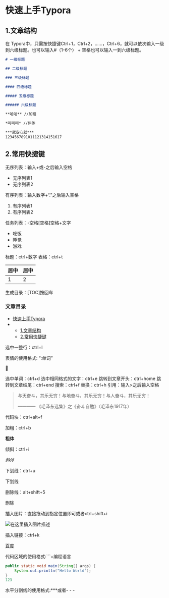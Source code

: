 # 快速上手Typora

## 1.文章结构

在 Typora中，只需按快捷键Ctrl+1，Ctrl+2，……，Ctrl+6，就可以依次输入一级到六级标题。也可以输入#（1-6个） + 空格也可以输入一到六级标题。

```markdown
# 一级标题

## 二级标题

### 三级标题

#### 四级标题

##### 五级标题

###### 六级标题

**哈哈** //加粗

*呵呵呵* //斜体

***就安心就***
1234567891011121314151617
```

## 2.常用快捷键

无序列表：输入+或-之后输入空格

- 无序列表1
- 无序列表2

有序列表：输入数字+“.”之后输入空格

1. 有序列表1
2. 有序列表2

任务列表：-空格[空格]空格+文字

-  吃饭
-  睡觉
-  游戏

标题：ctrl+数字
表格：ctrl+t

| 居中 | 居中 |
| ---- | ---- |
| 1    | 2    |

生成目录：[TOC]按回车



### 文章目录

- [快速上手Typora](https://blog.csdn.net/qq_41935652/article/details/107545164#Typora_0)
- - [1.文章结构](https://blog.csdn.net/qq_41935652/article/details/107545164#1_2)
  - [2.常用快捷键](https://blog.csdn.net/qq_41935652/article/details/107545164#2_26)


选中一整行：ctrl+l



表情的使用格式: “:单词”

👶

选中单词：ctrl+d
选中相同格式的文字：ctrl+e
跳转到文章开头：ctrl+home
跳转到文章结尾：ctrl+end
搜索：ctrl+f
替换：ctrl+h
引用：输入>之后输入空格

> 与天奋斗，其乐无穷！与地奋斗，其乐无穷！与人奋斗，其乐无穷！
>
> ———— 《毛泽东选集》之《奋斗自勉》（毛泽东1917年）

代码块：ctrl+alt+f

加粗：ctrl+b

**粗体**

倾斜：ctrl+i

*斜体*

下划线：ctrl+u

下划线

删除线：alt+shift+5

删除

插入图片：直接拖动到指定位置即可或者ctrl+shift+i

![在这里插入图片描述](https://img-blog.csdnimg.cn/20200723190606319.jpg?x-oss-process=image/watermark,type_ZmFuZ3poZW5naGVpdGk,shadow_10,text_aHR0cHM6Ly9ibG9nLmNzZG4ubmV0L3FxXzQxOTM1NjUy,size_16,color_FFFFFF,t_70)

插入链接：ctrl+k

[百度](https://blog.csdn.net/qq_41935652/article/details/www.baidu.com)

代码区域的使用格式:```+编程语言

```java
public static void main(String[] args) {
    System.out.println("Hello World");
}
123
```

水平分割线的使用格式:***或者- - -